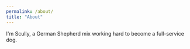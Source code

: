 ```yaml
---
permalink: /about/
title: "About"
---
```


I'm Scully, a German Shepherd mix working hard to become a full-service dog.